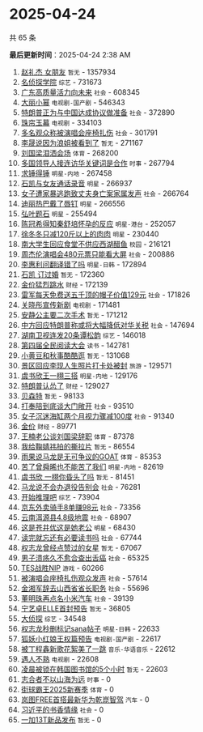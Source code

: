 # 2025-04-24

共 65 条


<!-- BEGIN -->

**最后更新时间**：2025-04-24 2:38 AM
1. [赵礼杰 女朋友](https://m.weibo.cn/search?containerid=100103type%3D1%26t%3D10%26q%3D%E8%B5%B5%E7%A4%BC%E6%9D%B0+%E5%A5%B3%E6%9C%8B%E5%8F%8B&stream_entry_id=31&isnewpage=1&extparam=seat%3D1%26filter_type%3Drealtimehot%26c_type%3D31%26flag%3D1%26pos%3D0%26q%3D%25E8%25B5%25B5%25E7%25A4%25BC%25E6%259D%25B0%2520%25E5%25A5%25B3%25E6%259C%258B%25E5%258F%258B%26dgr%3D0%26lcate%3D5001%26band_rank%3D1%26stream_entry_id%3D31%26realpos%3D1%26cate%3D5001%26display_time%3D1745426077%26pre_seqid%3D17454260770210198303972) `暂无` - 1357934
2. [名侦探学院](https://m.weibo.cn/search?containerid=100103type%3D1%26t%3D10%26q%3D%E5%90%8D%E4%BE%A6%E6%8E%A2%E5%AD%A6%E9%99%A2&stream_entry_id=31&isnewpage=1&extparam=seat%3D1%26filter_type%3Drealtimehot%26c_type%3D31%26flag%3D1%26pos%3D1%26q%3D%25E5%2590%258D%25E4%25BE%25A6%25E6%258E%25A2%25E5%25AD%25A6%25E9%2599%25A2%26dgr%3D0%26lcate%3D5001%26band_rank%3D2%26stream_entry_id%3D31%26realpos%3D2%26cate%3D5001%26display_time%3D1745426077%26pre_seqid%3D17454260770210198303972) `综艺` - 731673
3. [广东高质量活力向未来](https://m.weibo.cn/search?containerid=100103type%3D1%26t%3D10%26q%3D%23%E5%B9%BF%E4%B8%9C%E9%AB%98%E8%B4%A8%E9%87%8F%E6%B4%BB%E5%8A%9B%E5%90%91%E6%9C%AA%E6%9D%A5%23&stream_entry_id=31&isnewpage=1&extparam=seat%3D1%26filter_type%3Drealtimehot%26c_type%3D31%26flag%3D0%26pos%3D2%26q%3D%2523%25E5%25B9%25BF%25E4%25B8%259C%25E9%25AB%2598%25E8%25B4%25A8%25E9%2587%258F%25E6%25B4%25BB%25E5%258A%259B%25E5%2590%2591%25E6%259C%25AA%25E6%259D%25A5%2523%26dgr%3D0%26lcate%3D5001%26band_rank%3D3%26stream_entry_id%3D31%26realpos%3D3%26cate%3D5001%26display_time%3D1745426077%26pre_seqid%3D17454260770210198303972) `社会` - 608345
4. [大丽小幂](https://m.weibo.cn/search?containerid=100103type%3D1%26t%3D10%26q%3D%23%E5%A4%A7%E4%B8%BD%E5%B0%8F%E5%B9%82%23&stream_entry_id=31&isnewpage=1&extparam=seat%3D1%26filter_type%3Drealtimehot%26c_type%3D31%26flag%3D0%26pos%3D3%26q%3D%2523%25E5%25A4%25A7%25E4%25B8%25BD%25E5%25B0%258F%25E5%25B9%2582%2523%26dgr%3D0%26lcate%3D5001%26band_rank%3D4%26stream_entry_id%3D31%26realpos%3D4%26cate%3D5001%26display_time%3D1745426077%26pre_seqid%3D17454260770210198303972) `电视剧-国产剧` - 546343
5. [特朗普正为与中国达成协议做准备](https://m.weibo.cn/search?containerid=100103type%3D1%26t%3D10%26q%3D%23%E7%89%B9%E6%9C%97%E6%99%AE%E6%AD%A3%E4%B8%BA%E4%B8%8E%E4%B8%AD%E5%9B%BD%E8%BE%BE%E6%88%90%E5%8D%8F%E8%AE%AE%E5%81%9A%E5%87%86%E5%A4%87%23&stream_entry_id=31&isnewpage=1&extparam=seat%3D1%26filter_type%3Drealtimehot%26c_type%3D31%26flag%3D1%26pos%3D4%26q%3D%2523%25E7%2589%25B9%25E6%259C%2597%25E6%2599%25AE%25E6%25AD%25A3%25E4%25B8%25BA%25E4%25B8%258E%25E4%25B8%25AD%25E5%259B%25BD%25E8%25BE%25BE%25E6%2588%2590%25E5%258D%258F%25E8%25AE%25AE%25E5%2581%259A%25E5%2587%2586%25E5%25A4%2587%2523%26dgr%3D0%26lcate%3D5001%26band_rank%3D5%26stream_entry_id%3D31%26realpos%3D5%26cate%3D5001%26display_time%3D1745426077%26pre_seqid%3D17454260770210198303972) `社会` - 372890
6. [珠帘玉幕](https://m.weibo.cn/search?containerid=100103type%3D1%26t%3D10%26q%3D%E7%8F%A0%E5%B8%98%E7%8E%89%E5%B9%95&stream_entry_id=31&isnewpage=1&extparam=seat%3D1%26filter_type%3Drealtimehot%26c_type%3D31%26flag%3D1%26pos%3D7%26q%3D%25E7%258F%25A0%25E5%25B8%2598%25E7%258E%2589%25E5%25B9%2595%26dgr%3D0%26lcate%3D5001%26band_rank%3D8%26stream_entry_id%3D31%26realpos%3D8%26cate%3D5001%26display_time%3D1745426077%26pre_seqid%3D17454260770210198303972) `电视剧` - 334103
7. [多名观众称被演唱会座椅扎伤](https://m.weibo.cn/search?containerid=100103type%3D1%26t%3D10%26q%3D%23%E5%A4%9A%E5%90%8D%E8%A7%82%E4%BC%97%E7%A7%B0%E8%A2%AB%E6%BC%94%E5%94%B1%E4%BC%9A%E5%BA%A7%E6%A4%85%E6%89%8E%E4%BC%A4%23&stream_entry_id=31&isnewpage=1&extparam=seat%3D1%26filter_type%3Drealtimehot%26c_type%3D31%26flag%3D0%26pos%3D5%26q%3D%2523%25E5%25A4%259A%25E5%2590%258D%25E8%25A7%2582%25E4%25BC%2597%25E7%25A7%25B0%25E8%25A2%25AB%25E6%25BC%2594%25E5%2594%25B1%25E4%25BC%259A%25E5%25BA%25A7%25E6%25A4%2585%25E6%2589%258E%25E4%25BC%25A4%2523%26dgr%3D0%26lcate%3D5001%26band_rank%3D6%26stream_entry_id%3D31%26realpos%3D6%26cate%3D5001%26display_time%3D1745426077%26pre_seqid%3D17454260770210198303972) `社会` - 301791
8. [李晟说因为浪姐被看到了](https://m.weibo.cn/search?containerid=100103type%3D1%26t%3D10%26q%3D%E6%9D%8E%E6%99%9F%E8%AF%B4%E5%9B%A0%E4%B8%BA%E6%B5%AA%E5%A7%90%E8%A2%AB%E7%9C%8B%E5%88%B0%E4%BA%86&stream_entry_id=31&isnewpage=1&extparam=seat%3D1%26filter_type%3Drealtimehot%26c_type%3D31%26flag%3D1%26pos%3D6%26q%3D%25E6%259D%258E%25E6%2599%259F%25E8%25AF%25B4%25E5%259B%25A0%25E4%25B8%25BA%25E6%25B5%25AA%25E5%25A7%2590%25E8%25A2%25AB%25E7%259C%258B%25E5%2588%25B0%25E4%25BA%2586%26dgr%3D0%26lcate%3D5001%26band_rank%3D7%26stream_entry_id%3D31%26realpos%3D7%26cate%3D5001%26display_time%3D1745426077%26pre_seqid%3D17454260770210198303972) `暂无` - 271167
9. [刘国梁泪洒会场](https://m.weibo.cn/search?containerid=100103type%3D1%26t%3D10%26q%3D%23%E5%88%98%E5%9B%BD%E6%A2%81%E6%B3%AA%E6%B4%92%E4%BC%9A%E5%9C%BA%23&stream_entry_id=31&isnewpage=1&extparam=seat%3D1%26filter_type%3Drealtimehot%26c_type%3D31%26flag%3D0%26pos%3D8%26q%3D%2523%25E5%2588%2598%25E5%259B%25BD%25E6%25A2%2581%25E6%25B3%25AA%25E6%25B4%2592%25E4%25BC%259A%25E5%259C%25BA%2523%26dgr%3D0%26lcate%3D5001%26band_rank%3D9%26stream_entry_id%3D31%26realpos%3D9%26cate%3D5001%26display_time%3D1745426077%26pre_seqid%3D17454260770210198303972) `体育` - 268200
10. [多国领导人接连访华关键词是合作](https://m.weibo.cn/search?containerid=100103type%3D1%26t%3D10%26q%3D%23%E5%A4%9A%E5%9B%BD%E9%A2%86%E5%AF%BC%E4%BA%BA%E6%8E%A5%E8%BF%9E%E8%AE%BF%E5%8D%8E%E5%85%B3%E9%94%AE%E8%AF%8D%E6%98%AF%E5%90%88%E4%BD%9C%23&stream_entry_id=31&isnewpage=1&extparam=seat%3D1%26filter_type%3Drealtimehot%26c_type%3D31%26flag%3D1%26pos%3D9%26q%3D%2523%25E5%25A4%259A%25E5%259B%25BD%25E9%25A2%2586%25E5%25AF%25BC%25E4%25BA%25BA%25E6%258E%25A5%25E8%25BF%259E%25E8%25AE%25BF%25E5%258D%258E%25E5%2585%25B3%25E9%2594%25AE%25E8%25AF%258D%25E6%2598%25AF%25E5%2590%2588%25E4%25BD%259C%2523%26dgr%3D0%26lcate%3D5001%26band_rank%3D10%26stream_entry_id%3D31%26realpos%3D10%26cate%3D5001%26display_time%3D1745426077%26pre_seqid%3D17454260770210198303972) `时事` - 267794
11. [求锤得锤](https://m.weibo.cn/search?containerid=100103type%3D1%26t%3D10%26q%3D%E6%B1%82%E9%94%A4%E5%BE%97%E9%94%A4&stream_entry_id=31&isnewpage=1&extparam=seat%3D1%26filter_type%3Drealtimehot%26c_type%3D31%26flag%3D2%26pos%3D10%26q%3D%25E6%25B1%2582%25E9%2594%25A4%25E5%25BE%2597%25E9%2594%25A4%26dgr%3D0%26lcate%3D5001%26band_rank%3D11%26stream_entry_id%3D31%26realpos%3D11%26cate%3D5001%26display_time%3D1745426077%26pre_seqid%3D17454260770210198303972) `明星-内地` - 267458
12. [石凯与女友通话录音](https://m.weibo.cn/search?containerid=100103type%3D1%26t%3D10%26q%3D%23%E7%9F%B3%E5%87%AF%E4%B8%8E%E5%A5%B3%E5%8F%8B%E9%80%9A%E8%AF%9D%E5%BD%95%E9%9F%B3%23&stream_entry_id=31&isnewpage=1&extparam=seat%3D1%26filter_type%3Drealtimehot%26c_type%3D31%26flag%3D1%26pos%3D11%26q%3D%2523%25E7%259F%25B3%25E5%2587%25AF%25E4%25B8%258E%25E5%25A5%25B3%25E5%258F%258B%25E9%2580%259A%25E8%25AF%259D%25E5%25BD%2595%25E9%259F%25B3%2523%26dgr%3D0%26lcate%3D5001%26band_rank%3D12%26stream_entry_id%3D31%26realpos%3D12%26cate%3D5001%26display_time%3D1745426077%26pre_seqid%3D17454260770210198303972) `明星` - 266937
13. [女子遭家暴逃跑致丈夫身亡案家属发声](https://m.weibo.cn/search?containerid=100103type%3D1%26t%3D10%26q%3D%23%E5%A5%B3%E5%AD%90%E9%81%AD%E5%AE%B6%E6%9A%B4%E9%80%83%E8%B7%91%E8%87%B4%E4%B8%88%E5%A4%AB%E8%BA%AB%E4%BA%A1%E6%A1%88%E5%AE%B6%E5%B1%9E%E5%8F%91%E5%A3%B0%23&stream_entry_id=31&isnewpage=1&extparam=seat%3D1%26filter_type%3Drealtimehot%26c_type%3D31%26flag%3D1%26pos%3D12%26q%3D%2523%25E5%25A5%25B3%25E5%25AD%2590%25E9%2581%25AD%25E5%25AE%25B6%25E6%259A%25B4%25E9%2580%2583%25E8%25B7%2591%25E8%2587%25B4%25E4%25B8%2588%25E5%25A4%25AB%25E8%25BA%25AB%25E4%25BA%25A1%25E6%25A1%2588%25E5%25AE%25B6%25E5%25B1%259E%25E5%258F%2591%25E5%25A3%25B0%2523%26dgr%3D0%26lcate%3D5001%26band_rank%3D13%26stream_entry_id%3D31%26realpos%3D13%26cate%3D5001%26display_time%3D1745426077%26pre_seqid%3D17454260770210198303972) `社会` - 266764
14. [迪丽热巴戴了唇钉](https://m.weibo.cn/search?containerid=100103type%3D1%26t%3D10%26q%3D%23%E8%BF%AA%E4%B8%BD%E7%83%AD%E5%B7%B4%E6%88%B4%E4%BA%86%E5%94%87%E9%92%89%23&stream_entry_id=31&isnewpage=1&extparam=seat%3D1%26filter_type%3Drealtimehot%26c_type%3D31%26flag%3D0%26pos%3D13%26q%3D%2523%25E8%25BF%25AA%25E4%25B8%25BD%25E7%2583%25AD%25E5%25B7%25B4%25E6%2588%25B4%25E4%25BA%2586%25E5%2594%2587%25E9%2592%2589%2523%26dgr%3D0%26lcate%3D5001%26band_rank%3D14%26stream_entry_id%3D31%26realpos%3D14%26cate%3D5001%26display_time%3D1745426077%26pre_seqid%3D17454260770210198303972) `明星` - 266556
15. [弘叶题石](https://m.weibo.cn/search?containerid=100103type%3D1%26t%3D10%26q%3D%E5%BC%98%E5%8F%B6%E9%A2%98%E7%9F%B3&stream_entry_id=31&isnewpage=1&extparam=seat%3D1%26filter_type%3Drealtimehot%26c_type%3D31%26flag%3D0%26pos%3D14%26q%3D%25E5%25BC%2598%25E5%258F%25B6%25E9%25A2%2598%25E7%259F%25B3%26dgr%3D0%26lcate%3D5001%26band_rank%3D15%26stream_entry_id%3D31%26realpos%3D15%26cate%3D5001%26display_time%3D1745426077%26pre_seqid%3D17454260770210198303972) `明星` - 255494
16. [陈冠希得知秦舒培怀孕的反应](https://m.weibo.cn/search?containerid=100103type%3D1%26t%3D10%26q%3D%23%E9%99%88%E5%86%A0%E5%B8%8C%E5%BE%97%E7%9F%A5%E7%A7%A6%E8%88%92%E5%9F%B9%E6%80%80%E5%AD%95%E7%9A%84%E5%8F%8D%E5%BA%94%23&stream_entry_id=31&isnewpage=1&extparam=seat%3D1%26filter_type%3Drealtimehot%26c_type%3D31%26flag%3D2%26pos%3D15%26q%3D%2523%25E9%2599%2588%25E5%2586%25A0%25E5%25B8%258C%25E5%25BE%2597%25E7%259F%25A5%25E7%25A7%25A6%25E8%2588%2592%25E5%259F%25B9%25E6%2580%2580%25E5%25AD%2595%25E7%259A%2584%25E5%258F%258D%25E5%25BA%2594%2523%26dgr%3D0%26lcate%3D5001%26band_rank%3D16%26stream_entry_id%3D31%26realpos%3D16%26cate%3D5001%26display_time%3D1745426077%26pre_seqid%3D17454260770210198303972) `明星-港台` - 252057
17. [徐冬冬只减120斤以上的肉肉](https://m.weibo.cn/search?containerid=100103type%3D1%26t%3D10%26q%3D%E5%BE%90%E5%86%AC%E5%86%AC%E5%8F%AA%E5%87%8F120%E6%96%A4%E4%BB%A5%E4%B8%8A%E7%9A%84%E8%82%89%E8%82%89&stream_entry_id=31&isnewpage=1&extparam=seat%3D1%26filter_type%3Drealtimehot%26c_type%3D31%26flag%3D0%26pos%3D16%26q%3D%25E5%25BE%2590%25E5%2586%25AC%25E5%2586%25AC%25E5%258F%25AA%25E5%2587%258F120%25E6%2596%25A4%25E4%25BB%25A5%25E4%25B8%258A%25E7%259A%2584%25E8%2582%2589%25E8%2582%2589%26dgr%3D0%26lcate%3D5001%26band_rank%3D17%26stream_entry_id%3D31%26realpos%3D17%26cate%3D5001%26display_time%3D1745426077%26pre_seqid%3D17454260770210198303972) `明星` - 230440
18. [南大学生回应食堂不供应西湖醋鱼](https://m.weibo.cn/search?containerid=100103type%3D1%26t%3D10%26q%3D%23%E5%8D%97%E5%A4%A7%E5%AD%A6%E7%94%9F%E5%9B%9E%E5%BA%94%E9%A3%9F%E5%A0%82%E4%B8%8D%E4%BE%9B%E5%BA%94%E8%A5%BF%E6%B9%96%E9%86%8B%E9%B1%BC%23&stream_entry_id=31&isnewpage=1&extparam=seat%3D1%26filter_type%3Drealtimehot%26c_type%3D31%26flag%3D0%26pos%3D17%26q%3D%2523%25E5%258D%2597%25E5%25A4%25A7%25E5%25AD%25A6%25E7%2594%259F%25E5%259B%259E%25E5%25BA%2594%25E9%25A3%259F%25E5%25A0%2582%25E4%25B8%258D%25E4%25BE%259B%25E5%25BA%2594%25E8%25A5%25BF%25E6%25B9%2596%25E9%2586%258B%25E9%25B1%25BC%2523%26dgr%3D0%26lcate%3D5001%26band_rank%3D18%26stream_entry_id%3D31%26realpos%3D18%26cate%3D5001%26display_time%3D1745426077%26pre_seqid%3D17454260770210198303972) `校园` - 216121
19. [周杰伦演唱会480元票只能看大屏](https://m.weibo.cn/search?containerid=100103type%3D1%26t%3D10%26q%3D%23%E5%91%A8%E6%9D%B0%E4%BC%A6%E6%BC%94%E5%94%B1%E4%BC%9A480%E5%85%83%E7%A5%A8%E5%8F%AA%E8%83%BD%E7%9C%8B%E5%A4%A7%E5%B1%8F%23&stream_entry_id=31&isnewpage=1&extparam=seat%3D1%26filter_type%3Drealtimehot%26c_type%3D31%26flag%3D0%26pos%3D18%26q%3D%2523%25E5%2591%25A8%25E6%259D%25B0%25E4%25BC%25A6%25E6%25BC%2594%25E5%2594%25B1%25E4%25BC%259A480%25E5%2585%2583%25E7%25A5%25A8%25E5%258F%25AA%25E8%2583%25BD%25E7%259C%258B%25E5%25A4%25A7%25E5%25B1%258F%2523%26dgr%3D0%26lcate%3D5001%26band_rank%3D19%26stream_entry_id%3D31%26realpos%3D19%26cate%3D5001%26display_time%3D1745426077%26pre_seqid%3D17454260770210198303972) `社会` - 200886
20. [李惠利问翻译错了吗](https://m.weibo.cn/search?containerid=100103type%3D1%26t%3D10%26q%3D%23%E6%9D%8E%E6%83%A0%E5%88%A9%E9%97%AE%E7%BF%BB%E8%AF%91%E9%94%99%E4%BA%86%E5%90%97%23&stream_entry_id=31&isnewpage=1&extparam=seat%3D1%26filter_type%3Drealtimehot%26c_type%3D31%26flag%3D1%26pos%3D19%26q%3D%2523%25E6%259D%258E%25E6%2583%25A0%25E5%2588%25A9%25E9%2597%25AE%25E7%25BF%25BB%25E8%25AF%2591%25E9%2594%2599%25E4%25BA%2586%25E5%2590%2597%2523%26dgr%3D0%26lcate%3D5001%26band_rank%3D20%26stream_entry_id%3D31%26realpos%3D20%26cate%3D5001%26display_time%3D1745426077%26pre_seqid%3D17454260770210198303972) `明星-日韩` - 172894
21. [石凯 订过婚](https://m.weibo.cn/search?containerid=100103type%3D1%26t%3D10%26q%3D%E7%9F%B3%E5%87%AF+%E8%AE%A2%E8%BF%87%E5%A9%9A&stream_entry_id=31&isnewpage=1&extparam=seat%3D1%26filter_type%3Drealtimehot%26c_type%3D31%26flag%3D2%26pos%3D20%26q%3D%25E7%259F%25B3%25E5%2587%25AF%2520%25E8%25AE%25A2%25E8%25BF%2587%25E5%25A9%259A%26dgr%3D0%26lcate%3D5001%26band_rank%3D21%26stream_entry_id%3D31%26realpos%3D21%26cate%3D5001%26display_time%3D1745426077%26pre_seqid%3D17454260770210198303972) `暂无` - 172360
22. [金价猛烈跳水](https://m.weibo.cn/search?containerid=100103type%3D1%26t%3D10%26q%3D%23%E9%87%91%E4%BB%B7%E7%8C%9B%E7%83%88%E8%B7%B3%E6%B0%B4%23&stream_entry_id=31&isnewpage=1&extparam=seat%3D1%26filter_type%3Drealtimehot%26c_type%3D31%26flag%3D1%26pos%3D21%26q%3D%2523%25E9%2587%2591%25E4%25BB%25B7%25E7%258C%259B%25E7%2583%2588%25E8%25B7%25B3%25E6%25B0%25B4%2523%26dgr%3D0%26lcate%3D5001%26band_rank%3D22%26stream_entry_id%3D31%26realpos%3D22%26cate%3D5001%26display_time%3D1745426077%26pre_seqid%3D17454260770210198303972) `财经` - 172139
23. [雷军每天免费送五千顶的帽子价值129元](https://m.weibo.cn/search?containerid=100103type%3D1%26t%3D10%26q%3D%23%E9%9B%B7%E5%86%9B%E6%AF%8F%E5%A4%A9%E5%85%8D%E8%B4%B9%E9%80%81%E4%BA%94%E5%8D%83%E9%A1%B6%E7%9A%84%E5%B8%BD%E5%AD%90%E4%BB%B7%E5%80%BC129%E5%85%83%23&stream_entry_id=31&isnewpage=1&extparam=seat%3D1%26filter_type%3Drealtimehot%26c_type%3D31%26flag%3D0%26pos%3D22%26q%3D%2523%25E9%259B%25B7%25E5%2586%259B%25E6%25AF%258F%25E5%25A4%25A9%25E5%2585%258D%25E8%25B4%25B9%25E9%2580%2581%25E4%25BA%2594%25E5%258D%2583%25E9%25A1%25B6%25E7%259A%2584%25E5%25B8%25BD%25E5%25AD%2590%25E4%25BB%25B7%25E5%2580%25BC129%25E5%2585%2583%2523%26dgr%3D0%26lcate%3D5001%26band_rank%3D23%26stream_entry_id%3D31%26realpos%3D23%26cate%3D5001%26display_time%3D1745426077%26pre_seqid%3D17454260770210198303972) `社会` - 171826
24. [关晓彤宣传新剧](https://m.weibo.cn/search?containerid=100103type%3D1%26t%3D10%26q%3D%23%E5%85%B3%E6%99%93%E5%BD%A4%E5%AE%A3%E4%BC%A0%E6%96%B0%E5%89%A7%23&stream_entry_id=31&isnewpage=1&extparam=seat%3D1%26filter_type%3Drealtimehot%26c_type%3D31%26flag%3D1%26pos%3D23%26q%3D%2523%25E5%2585%25B3%25E6%2599%2593%25E5%25BD%25A4%25E5%25AE%25A3%25E4%25BC%25A0%25E6%2596%25B0%25E5%2589%25A7%2523%26dgr%3D0%26lcate%3D5001%26band_rank%3D24%26stream_entry_id%3D31%26realpos%3D24%26cate%3D5001%26display_time%3D1745426077%26pre_seqid%3D17454260770210198303972) `电视剧` - 171481
25. [安静公主要二次手术](https://m.weibo.cn/search?containerid=100103type%3D1%26t%3D10%26q%3D%E5%AE%89%E9%9D%99%E5%85%AC%E4%B8%BB%E8%A6%81%E4%BA%8C%E6%AC%A1%E6%89%8B%E6%9C%AF&stream_entry_id=31&isnewpage=1&extparam=seat%3D1%26filter_type%3Drealtimehot%26c_type%3D31%26flag%3D1%26pos%3D24%26q%3D%25E5%25AE%2589%25E9%259D%2599%25E5%2585%25AC%25E4%25B8%25BB%25E8%25A6%2581%25E4%25BA%258C%25E6%25AC%25A1%25E6%2589%258B%25E6%259C%25AF%26dgr%3D0%26lcate%3D5001%26band_rank%3D25%26stream_entry_id%3D31%26realpos%3D25%26cate%3D5001%26display_time%3D1745426077%26pre_seqid%3D17454260770210198303972) `暂无` - 171212
26. [中方回应特朗普称或将大幅降低对华关税](https://m.weibo.cn/search?containerid=100103type%3D1%26t%3D10%26q%3D%23%E4%B8%AD%E6%96%B9%E5%9B%9E%E5%BA%94%E7%89%B9%E6%9C%97%E6%99%AE%E7%A7%B0%E6%88%96%E5%B0%86%E5%A4%A7%E5%B9%85%E9%99%8D%E4%BD%8E%E5%AF%B9%E5%8D%8E%E5%85%B3%E7%A8%8E%23&stream_entry_id=31&isnewpage=1&extparam=seat%3D1%26filter_type%3Drealtimehot%26c_type%3D31%26flag%3D0%26pos%3D25%26q%3D%2523%25E4%25B8%25AD%25E6%2596%25B9%25E5%259B%259E%25E5%25BA%2594%25E7%2589%25B9%25E6%259C%2597%25E6%2599%25AE%25E7%25A7%25B0%25E6%2588%2596%25E5%25B0%2586%25E5%25A4%25A7%25E5%25B9%2585%25E9%2599%258D%25E4%25BD%258E%25E5%25AF%25B9%25E5%258D%258E%25E5%2585%25B3%25E7%25A8%258E%2523%26dgr%3D0%26lcate%3D5001%26band_rank%3D26%26stream_entry_id%3D31%26realpos%3D26%26cate%3D5001%26display_time%3D1745426077%26pre_seqid%3D17454260770210198303972) `社会` - 147694
27. [湖南卫视连发20条谭松韵](https://m.weibo.cn/search?containerid=100103type%3D1%26t%3D10%26q%3D%23%E6%B9%96%E5%8D%97%E5%8D%AB%E8%A7%86%E8%BF%9E%E5%8F%9120%E6%9D%A1%E8%B0%AD%E6%9D%BE%E9%9F%B5%23&stream_entry_id=31&isnewpage=1&extparam=seat%3D1%26filter_type%3Drealtimehot%26c_type%3D31%26flag%3D1%26pos%3D26%26q%3D%2523%25E6%25B9%2596%25E5%258D%2597%25E5%258D%25AB%25E8%25A7%2586%25E8%25BF%259E%25E5%258F%259120%25E6%259D%25A1%25E8%25B0%25AD%25E6%259D%25BE%25E9%259F%25B5%2523%26dgr%3D0%26lcate%3D5001%26band_rank%3D27%26stream_entry_id%3D31%26realpos%3D27%26cate%3D5001%26display_time%3D1745426077%26pre_seqid%3D17454260770210198303972) `综艺` - 146018
28. [第四届全民阅读大会](https://m.weibo.cn/search?containerid=100103type%3D1%26t%3D10%26q%3D%23%E7%AC%AC%E5%9B%9B%E5%B1%8A%E5%85%A8%E6%B0%91%E9%98%85%E8%AF%BB%E5%A4%A7%E4%BC%9A%23&stream_entry_id=31&isnewpage=1&extparam=seat%3D1%26c_type%3D31%26realpos%3D3%26q%3D%2523%25E7%25AC%25AC%25E5%259B%259B%25E5%25B1%258A%25E5%2585%25A8%25E6%25B0%2591%25E9%2598%2585%25E8%25AF%25BB%25E5%25A4%25A7%25E4%25BC%259A%2523%26dgr%3D0%26stream_entry_id%3D31%26flag%3D0%26filter_type%3Drealtimehot%26cate%3D5001%26band_rank%3D3%26pos%3D2%26lcate%3D5001%26display_time%3D1745433480%26pre_seqid%3D174543348015801671584114) `读书` - 142781
29. [小黄豆和秋事酷酷逛](https://m.weibo.cn/search?containerid=100103type%3D1%26t%3D10%26q%3D%E5%B0%8F%E9%BB%84%E8%B1%86%E5%92%8C%E7%A7%8B%E4%BA%8B%E9%85%B7%E9%85%B7%E9%80%9B&stream_entry_id=31&isnewpage=1&extparam=seat%3D1%26filter_type%3Drealtimehot%26c_type%3D31%26flag%3D1%26pos%3D27%26q%3D%25E5%25B0%258F%25E9%25BB%2584%25E8%25B1%2586%25E5%2592%258C%25E7%25A7%258B%25E4%25BA%258B%25E9%2585%25B7%25E9%2585%25B7%25E9%2580%259B%26dgr%3D0%26lcate%3D5001%26band_rank%3D28%26stream_entry_id%3D31%26realpos%3D28%26cate%3D5001%26display_time%3D1745426077%26pre_seqid%3D17454260770210198303972) `暂无` - 131068
30. [景区回应李现人生照片打卡处被封](https://m.weibo.cn/search?containerid=100103type%3D1%26t%3D10%26q%3D%23%E6%99%AF%E5%8C%BA%E5%9B%9E%E5%BA%94%E6%9D%8E%E7%8E%B0%E4%BA%BA%E7%94%9F%E7%85%A7%E7%89%87%E6%89%93%E5%8D%A1%E5%A4%84%E8%A2%AB%E5%B0%81%23&stream_entry_id=31&isnewpage=1&extparam=seat%3D1%26filter_type%3Drealtimehot%26c_type%3D31%26flag%3D1%26pos%3D28%26q%3D%2523%25E6%2599%25AF%25E5%258C%25BA%25E5%259B%259E%25E5%25BA%2594%25E6%259D%258E%25E7%258E%25B0%25E4%25BA%25BA%25E7%2594%259F%25E7%2585%25A7%25E7%2589%2587%25E6%2589%2593%25E5%258D%25A1%25E5%25A4%2584%25E8%25A2%25AB%25E5%25B0%2581%2523%26dgr%3D0%26lcate%3D5001%26band_rank%3D29%26stream_entry_id%3D31%26realpos%3D29%26cate%3D5001%26display_time%3D1745426077%26pre_seqid%3D17454260770210198303972) `旅游` - 129571
31. [虞书欣王一栩三搭](https://m.weibo.cn/search?containerid=100103type%3D1%26t%3D10%26q%3D%23%E8%99%9E%E4%B9%A6%E6%AC%A3%E7%8E%8B%E4%B8%80%E6%A0%A9%E4%B8%89%E6%90%AD%23&stream_entry_id=31&isnewpage=1&extparam=seat%3D1%26filter_type%3Drealtimehot%26c_type%3D31%26flag%3D0%26pos%3D29%26q%3D%2523%25E8%2599%259E%25E4%25B9%25A6%25E6%25AC%25A3%25E7%258E%258B%25E4%25B8%2580%25E6%25A0%25A9%25E4%25B8%2589%25E6%2590%25AD%2523%26dgr%3D0%26lcate%3D5001%26band_rank%3D30%26stream_entry_id%3D31%26realpos%3D30%26cate%3D5001%26display_time%3D1745426077%26pre_seqid%3D17454260770210198303972) `明星-内地` - 129176
32. [特朗普认怂了](https://m.weibo.cn/search?containerid=100103type%3D1%26t%3D10%26q%3D%23%E7%89%B9%E6%9C%97%E6%99%AE%E8%AE%A4%E6%80%82%E4%BA%86%23&stream_entry_id=31&isnewpage=1&extparam=seat%3D1%26filter_type%3Drealtimehot%26c_type%3D31%26flag%3D0%26pos%3D30%26q%3D%2523%25E7%2589%25B9%25E6%259C%2597%25E6%2599%25AE%25E8%25AE%25A4%25E6%2580%2582%25E4%25BA%2586%2523%26dgr%3D0%26lcate%3D5001%26band_rank%3D31%26stream_entry_id%3D31%26realpos%3D31%26cate%3D5001%26display_time%3D1745426077%26pre_seqid%3D17454260770210198303972) `财经` - 129027
33. [贝森特](https://m.weibo.cn/search?containerid=100103type%3D1%26t%3D10%26q%3D%E8%B4%9D%E6%A3%AE%E7%89%B9&stream_entry_id=31&isnewpage=1&extparam=seat%3D1%26filter_type%3Drealtimehot%26c_type%3D31%26flag%3D1%26pos%3D31%26q%3D%25E8%25B4%259D%25E6%25A3%25AE%25E7%2589%25B9%26dgr%3D0%26lcate%3D5001%26band_rank%3D32%26stream_entry_id%3D31%26realpos%3D32%26cate%3D5001%26display_time%3D1745426077%26pre_seqid%3D17454260770210198303972) `暂无` - 98133
34. [打奉陪到底谈大门敞开](https://m.weibo.cn/search?containerid=100103type%3D1%26t%3D10%26q%3D%23%E6%89%93%E5%A5%89%E9%99%AA%E5%88%B0%E5%BA%95%E8%B0%88%E5%A4%A7%E9%97%A8%E6%95%9E%E5%BC%80%23&stream_entry_id=31&isnewpage=1&extparam=seat%3D1%26filter_type%3Drealtimehot%26c_type%3D31%26flag%3D0%26pos%3D32%26q%3D%2523%25E6%2589%2593%25E5%25A5%2589%25E9%2599%25AA%25E5%2588%25B0%25E5%25BA%2595%25E8%25B0%2588%25E5%25A4%25A7%25E9%2597%25A8%25E6%2595%259E%25E5%25BC%2580%2523%26dgr%3D0%26lcate%3D5001%26band_rank%3D33%26stream_entry_id%3D31%26realpos%3D33%26cate%3D5001%26display_time%3D1745426077%26pre_seqid%3D17454260770210198303972) `社会` - 93510
35. [女子沉迷海缸两个月视力骤减100度](https://m.weibo.cn/search?containerid=100103type%3D1%26t%3D10%26q%3D%23%E5%A5%B3%E5%AD%90%E6%B2%89%E8%BF%B7%E6%B5%B7%E7%BC%B8%E4%B8%A4%E4%B8%AA%E6%9C%88%E8%A7%86%E5%8A%9B%E9%AA%A4%E5%87%8F100%E5%BA%A6%23&stream_entry_id=31&isnewpage=1&extparam=seat%3D1%26filter_type%3Drealtimehot%26c_type%3D31%26flag%3D1%26pos%3D33%26q%3D%2523%25E5%25A5%25B3%25E5%25AD%2590%25E6%25B2%2589%25E8%25BF%25B7%25E6%25B5%25B7%25E7%25BC%25B8%25E4%25B8%25A4%25E4%25B8%25AA%25E6%259C%2588%25E8%25A7%2586%25E5%258A%259B%25E9%25AA%25A4%25E5%2587%258F100%25E5%25BA%25A6%2523%26dgr%3D0%26lcate%3D5001%26band_rank%3D34%26stream_entry_id%3D31%26realpos%3D34%26cate%3D5001%26display_time%3D1745426077%26pre_seqid%3D17454260770210198303972) `社会` - 91340
36. [金价](https://m.weibo.cn/search?containerid=100103type%3D1%26t%3D10%26q%3D%E9%87%91%E4%BB%B7&stream_entry_id=31&isnewpage=1&extparam=seat%3D1%26filter_type%3Drealtimehot%26c_type%3D31%26flag%3D0%26pos%3D34%26q%3D%25E9%2587%2591%25E4%25BB%25B7%26dgr%3D0%26lcate%3D5001%26band_rank%3D35%26stream_entry_id%3D31%26realpos%3D35%26cate%3D5001%26display_time%3D1745426077%26pre_seqid%3D17454260770210198303972) `财经` - 89771
37. [王楠老公谈刘国梁辞职](https://m.weibo.cn/search?containerid=100103type%3D1%26t%3D10%26q%3D%23%E7%8E%8B%E6%A5%A0%E8%80%81%E5%85%AC%E8%B0%88%E5%88%98%E5%9B%BD%E6%A2%81%E8%BE%9E%E8%81%8C%23&stream_entry_id=31&isnewpage=1&extparam=seat%3D1%26filter_type%3Drealtimehot%26c_type%3D31%26flag%3D1%26pos%3D44%26q%3D%2523%25E7%258E%258B%25E6%25A5%25A0%25E8%2580%2581%25E5%2585%25AC%25E8%25B0%2588%25E5%2588%2598%25E5%259B%25BD%25E6%25A2%2581%25E8%25BE%259E%25E8%2581%258C%2523%26dgr%3D0%26lcate%3D5001%26band_rank%3D45%26stream_entry_id%3D31%26realpos%3D45%26cate%3D5001%26display_time%3D1745426077%26pre_seqid%3D17454260770210198303972) `体育` - 87378
38. [我给鞠婧祎拍的撕拉片](https://m.weibo.cn/search?containerid=100103type%3D1%26t%3D10%26q%3D%E6%88%91%E7%BB%99%E9%9E%A0%E5%A9%A7%E7%A5%8E%E6%8B%8D%E7%9A%84%E6%92%95%E6%8B%89%E7%89%87&stream_entry_id=31&isnewpage=1&extparam=seat%3D1%26filter_type%3Drealtimehot%26c_type%3D31%26flag%3D0%26pos%3D35%26q%3D%25E6%2588%2591%25E7%25BB%2599%25E9%259E%25A0%25E5%25A9%25A7%25E7%25A5%258E%25E6%258B%258D%25E7%259A%2584%25E6%2592%2595%25E6%258B%2589%25E7%2589%2587%26dgr%3D0%26lcate%3D5001%26band_rank%3D36%26stream_entry_id%3D31%26realpos%3D36%26cate%3D5001%26display_time%3D1745426077%26pre_seqid%3D17454260770210198303972) `暂无` - 86554
39. [雨果说马龙是无可争议的GOAT](https://m.weibo.cn/search?containerid=100103type%3D1%26t%3D10%26q%3D%23%E9%9B%A8%E6%9E%9C%E8%AF%B4%E9%A9%AC%E9%BE%99%E6%98%AF%E6%97%A0%E5%8F%AF%E4%BA%89%E8%AE%AE%E7%9A%84GOAT%23&stream_entry_id=31&isnewpage=1&extparam=seat%3D1%26filter_type%3Drealtimehot%26c_type%3D31%26flag%3D0%26pos%3D36%26q%3D%2523%25E9%259B%25A8%25E6%259E%259C%25E8%25AF%25B4%25E9%25A9%25AC%25E9%25BE%2599%25E6%2598%25AF%25E6%2597%25A0%25E5%258F%25AF%25E4%25BA%2589%25E8%25AE%25AE%25E7%259A%2584GOAT%2523%26dgr%3D0%26lcate%3D5001%26band_rank%3D37%26stream_entry_id%3D31%26realpos%3D37%26cate%3D5001%26display_time%3D1745426077%26pre_seqid%3D17454260770210198303972) `体育` - 85353
40. [苦了曾舜晞也不能苦了我们](https://m.weibo.cn/search?containerid=100103type%3D1%26t%3D10%26q%3D%E8%8B%A6%E4%BA%86%E6%9B%BE%E8%88%9C%E6%99%9E%E4%B9%9F%E4%B8%8D%E8%83%BD%E8%8B%A6%E4%BA%86%E6%88%91%E4%BB%AC&stream_entry_id=31&isnewpage=1&extparam=seat%3D1%26filter_type%3Drealtimehot%26c_type%3D31%26flag%3D1%26pos%3D37%26q%3D%25E8%258B%25A6%25E4%25BA%2586%25E6%259B%25BE%25E8%2588%259C%25E6%2599%259E%25E4%25B9%259F%25E4%25B8%258D%25E8%2583%25BD%25E8%258B%25A6%25E4%25BA%2586%25E6%2588%2591%25E4%25BB%25AC%26dgr%3D0%26lcate%3D5001%26band_rank%3D38%26stream_entry_id%3D31%26realpos%3D38%26cate%3D5001%26display_time%3D1745426077%26pre_seqid%3D17454260770210198303972) `明星-内地` - 82619
41. [虞书欣 一栩你昏头了吗](https://m.weibo.cn/search?containerid=100103type%3D1%26t%3D10%26q%3D%E8%99%9E%E4%B9%A6%E6%AC%A3+%E4%B8%80%E6%A0%A9%E4%BD%A0%E6%98%8F%E5%A4%B4%E4%BA%86%E5%90%97&stream_entry_id=31&isnewpage=1&extparam=seat%3D1%26filter_type%3Drealtimehot%26c_type%3D31%26flag%3D0%26pos%3D38%26q%3D%25E8%2599%259E%25E4%25B9%25A6%25E6%25AC%25A3%2520%25E4%25B8%2580%25E6%25A0%25A9%25E4%25BD%25A0%25E6%2598%258F%25E5%25A4%25B4%25E4%25BA%2586%25E5%2590%2597%26dgr%3D0%26lcate%3D5001%26band_rank%3D39%26stream_entry_id%3D31%26realpos%3D39%26cate%3D5001%26display_time%3D1745426077%26pre_seqid%3D17454260770210198303972) `暂无` - 81451
42. [马龙说不会办退役告别会](https://m.weibo.cn/search?containerid=100103type%3D1%26t%3D10%26q%3D%23%E9%A9%AC%E9%BE%99%E8%AF%B4%E4%B8%8D%E4%BC%9A%E5%8A%9E%E9%80%80%E5%BD%B9%E5%91%8A%E5%88%AB%E4%BC%9A%23&stream_entry_id=31&isnewpage=1&extparam=seat%3D1%26filter_type%3Drealtimehot%26c_type%3D31%26flag%3D0%26pos%3D39%26q%3D%2523%25E9%25A9%25AC%25E9%25BE%2599%25E8%25AF%25B4%25E4%25B8%258D%25E4%25BC%259A%25E5%258A%259E%25E9%2580%2580%25E5%25BD%25B9%25E5%2591%258A%25E5%2588%25AB%25E4%25BC%259A%2523%26dgr%3D0%26lcate%3D5001%26band_rank%3D40%26stream_entry_id%3D31%26realpos%3D40%26cate%3D5001%26display_time%3D1745426077%26pre_seqid%3D17454260770210198303972) `社会` - 76281
43. [开始推理吧](https://m.weibo.cn/search?containerid=100103type%3D1%26t%3D10%26q%3D%E5%BC%80%E5%A7%8B%E6%8E%A8%E7%90%86%E5%90%A7&stream_entry_id=31&isnewpage=1&extparam=seat%3D1%26filter_type%3Drealtimehot%26c_type%3D31%26flag%3D1%26pos%3D40%26q%3D%25E5%25BC%2580%25E5%25A7%258B%25E6%258E%25A8%25E7%2590%2586%25E5%2590%25A7%26dgr%3D0%26lcate%3D5001%26band_rank%3D41%26stream_entry_id%3D31%26realpos%3D41%26cate%3D5001%26display_time%3D1745426077%26pre_seqid%3D17454260770210198303972) `综艺` - 73904
44. [京东外卖骑手8单赚98元](https://m.weibo.cn/search?containerid=100103type%3D1%26t%3D10%26q%3D%23%E4%BA%AC%E4%B8%9C%E5%A4%96%E5%8D%96%E9%AA%91%E6%89%8B8%E5%8D%95%E8%B5%9A98%E5%85%83%23&stream_entry_id=31&isnewpage=1&extparam=seat%3D1%26filter_type%3Drealtimehot%26c_type%3D31%26flag%3D0%26pos%3D41%26q%3D%2523%25E4%25BA%25AC%25E4%25B8%259C%25E5%25A4%2596%25E5%258D%2596%25E9%25AA%2591%25E6%2589%258B8%25E5%258D%2595%25E8%25B5%259A98%25E5%2585%2583%2523%26dgr%3D0%26lcate%3D5001%26band_rank%3D42%26stream_entry_id%3D31%26realpos%3D42%26cate%3D5001%26display_time%3D1745426077%26pre_seqid%3D17454260770210198303972) `社会` - 73356
45. [云南洱源县4.8级地震](https://m.weibo.cn/search?containerid=100103type%3D1%26t%3D10%26q%3D%23%E4%BA%91%E5%8D%97%E6%B4%B1%E6%BA%90%E5%8E%BF4.8%E7%BA%A7%E5%9C%B0%E9%9C%87%23&stream_entry_id=31&isnewpage=1&extparam=seat%3D1%26q%3D%2523%25E4%25BA%2591%25E5%258D%2597%25E6%25B4%25B1%25E6%25BA%2590%25E5%258E%25BF4.8%25E7%25BA%25A7%25E5%259C%25B0%25E9%259C%2587%2523%26stream_entry_id%3D31%26realpos%3D25%26pos%3D26%26filter_type%3Drealtimehot%26band_rank%3D25%26dgr%3D0%26c_type%3D31%26lcate%3D5001%26flag%3D1%26cate%3D5001%26display_time%3D1745429111%26pre_seqid%3D17454291115179191259508) `社会` - 68907
46. [这是苍井优这是她老公](https://m.weibo.cn/search?containerid=100103type%3D1%26t%3D10%26q%3D%23%E8%BF%99%E6%98%AF%E8%8B%8D%E4%BA%95%E4%BC%98%E8%BF%99%E6%98%AF%E5%A5%B9%E8%80%81%E5%85%AC%23&stream_entry_id=31&isnewpage=1&extparam=seat%3D1%26filter_type%3Drealtimehot%26c_type%3D31%26flag%3D0%26pos%3D42%26q%3D%2523%25E8%25BF%2599%25E6%2598%25AF%25E8%258B%258D%25E4%25BA%2595%25E4%25BC%2598%25E8%25BF%2599%25E6%2598%25AF%25E5%25A5%25B9%25E8%2580%2581%25E5%2585%25AC%2523%26dgr%3D0%26lcate%3D5001%26band_rank%3D43%26stream_entry_id%3D31%26realpos%3D43%26cate%3D5001%26display_time%3D1745426077%26pre_seqid%3D17454260770210198303972) `明星` - 68430
47. [读完就忘还有必要读书吗](https://m.weibo.cn/search?containerid=100103type%3D1%26t%3D10%26q%3D%23%E8%AF%BB%E5%AE%8C%E5%B0%B1%E5%BF%98%E8%BF%98%E6%9C%89%E5%BF%85%E8%A6%81%E8%AF%BB%E4%B9%A6%E5%90%97%23&stream_entry_id=31&isnewpage=1&extparam=seat%3D1%26is_ai_ask%3D1%26filter_type%3Drealtimehot%26c_type%3D31%26flag%3D1%26pos%3D43%26q%3D%2523%25E8%25AF%25BB%25E5%25AE%258C%25E5%25B0%25B1%25E5%25BF%2598%25E8%25BF%2598%25E6%259C%2589%25E5%25BF%2585%25E8%25A6%2581%25E8%25AF%25BB%25E4%25B9%25A6%25E5%2590%2597%2523%26dgr%3D0%26lcate%3D5001%26band_rank%3D44%26stream_entry_id%3D31%26realpos%3D44%26cate%3D5001%26display_time%3D1745426077%26pre_seqid%3D17454260770210198303972) `社会` - 67744
48. [权志龙曾经点赞过的女星](https://m.weibo.cn/search?containerid=100103type%3D1%26t%3D10%26q%3D%23%E6%9D%83%E5%BF%97%E9%BE%99%E6%9B%BE%E7%BB%8F%E7%82%B9%E8%B5%9E%E8%BF%87%E7%9A%84%E5%A5%B3%E6%98%9F%23&stream_entry_id=31&isnewpage=1&extparam=seat%3D1%26filter_type%3Drealtimehot%26c_type%3D31%26flag%3D0%26pos%3D45%26q%3D%2523%25E6%259D%2583%25E5%25BF%2597%25E9%25BE%2599%25E6%259B%25BE%25E7%25BB%258F%25E7%2582%25B9%25E8%25B5%259E%25E8%25BF%2587%25E7%259A%2584%25E5%25A5%25B3%25E6%2598%259F%2523%26dgr%3D0%26lcate%3D5001%26band_rank%3D46%26stream_entry_id%3D31%26realpos%3D46%26cate%3D5001%26display_time%3D1745426077%26pre_seqid%3D17454260770210198303972) `暂无` - 67067
49. [男子溃疡久不愈合查出舌癌](https://m.weibo.cn/search?containerid=100103type%3D1%26t%3D10%26q%3D%23%E7%94%B7%E5%AD%90%E6%BA%83%E7%96%A1%E4%B9%85%E4%B8%8D%E6%84%88%E5%90%88%E6%9F%A5%E5%87%BA%E8%88%8C%E7%99%8C%23&stream_entry_id=31&isnewpage=1&extparam=seat%3D1%26filter_type%3Drealtimehot%26c_type%3D31%26flag%3D1%26pos%3D46%26q%3D%2523%25E7%2594%25B7%25E5%25AD%2590%25E6%25BA%2583%25E7%2596%25A1%25E4%25B9%2585%25E4%25B8%258D%25E6%2584%2588%25E5%2590%2588%25E6%259F%25A5%25E5%2587%25BA%25E8%2588%258C%25E7%2599%258C%2523%26dgr%3D0%26lcate%3D5001%26band_rank%3D47%26stream_entry_id%3D31%26realpos%3D47%26cate%3D5001%26display_time%3D1745426077%26pre_seqid%3D17454260770210198303972) `社会` - 65325
50. [TES战胜NIP](https://m.weibo.cn/search?containerid=100103type%3D1%26t%3D10%26q%3D%23TES%E6%88%98%E8%83%9CNIP%23&stream_entry_id=31&isnewpage=1&extparam=seat%3D1%26filter_type%3Drealtimehot%26c_type%3D31%26flag%3D1%26pos%3D47%26q%3D%2523TES%25E6%2588%2598%25E8%2583%259CNIP%2523%26dgr%3D0%26lcate%3D5001%26band_rank%3D48%26stream_entry_id%3D31%26realpos%3D48%26cate%3D5001%26display_time%3D1745426077%26pre_seqid%3D17454260770210198303972) `游戏` - 60266
51. [被演唱会座椅扎伤观众发声](https://m.weibo.cn/search?containerid=100103type%3D1%26t%3D10%26q%3D%23%E8%A2%AB%E6%BC%94%E5%94%B1%E4%BC%9A%E5%BA%A7%E6%A4%85%E6%89%8E%E4%BC%A4%E8%A7%82%E4%BC%97%E5%8F%91%E5%A3%B0%23&stream_entry_id=31&isnewpage=1&extparam=seat%3D1%26filter_type%3Drealtimehot%26c_type%3D31%26flag%3D0%26pos%3D48%26q%3D%2523%25E8%25A2%25AB%25E6%25BC%2594%25E5%2594%25B1%25E4%25BC%259A%25E5%25BA%25A7%25E6%25A4%2585%25E6%2589%258E%25E4%25BC%25A4%25E8%25A7%2582%25E4%25BC%2597%25E5%258F%2591%25E5%25A3%25B0%2523%26dgr%3D0%26lcate%3D5001%26band_rank%3D49%26stream_entry_id%3D31%26realpos%3D49%26cate%3D5001%26display_time%3D1745426077%26pre_seqid%3D17454260770210198303972) `社会` - 57614
52. [金湘军辞去山西省省长职务](https://m.weibo.cn/search?containerid=100103type%3D1%26t%3D10%26q%3D%23%E9%87%91%E6%B9%98%E5%86%9B%E8%BE%9E%E5%8E%BB%E5%B1%B1%E8%A5%BF%E7%9C%81%E7%9C%81%E9%95%BF%E8%81%8C%E5%8A%A1%23&stream_entry_id=31&isnewpage=1&extparam=seat%3D1%26filter_type%3Drealtimehot%26c_type%3D31%26flag%3D1%26pos%3D49%26q%3D%2523%25E9%2587%2591%25E6%25B9%2598%25E5%2586%259B%25E8%25BE%259E%25E5%258E%25BB%25E5%25B1%25B1%25E8%25A5%25BF%25E7%259C%2581%25E7%259C%2581%25E9%2595%25BF%25E8%2581%258C%25E5%258A%25A1%2523%26dgr%3D0%26lcate%3D5001%26band_rank%3D50%26stream_entry_id%3D31%26realpos%3D50%26cate%3D5001%26display_time%3D1745426077%26pre_seqid%3D17454260770210198303972) `社会` - 55696
53. [董明珠再点名小米汽车](https://m.weibo.cn/search?containerid=100103type%3D1%26t%3D10%26q%3D%23%E8%91%A3%E6%98%8E%E7%8F%A0%E5%86%8D%E7%82%B9%E5%90%8D%E5%B0%8F%E7%B1%B3%E6%B1%BD%E8%BD%A6%23&stream_entry_id=31&isnewpage=1&extparam=seat%3D1%26q%3D%2523%25E8%2591%25A3%25E6%2598%258E%25E7%258F%25A0%25E5%2586%258D%25E7%2582%25B9%25E5%2590%258D%25E5%25B0%258F%25E7%25B1%25B3%25E6%25B1%25BD%25E8%25BD%25A6%2523%26stream_entry_id%3D31%26realpos%3D42%26pos%3D43%26filter_type%3Drealtimehot%26band_rank%3D42%26dgr%3D0%26c_type%3D31%26lcate%3D5001%26flag%3D0%26cate%3D5001%26display_time%3D1745429111%26pre_seqid%3D17454291115179191259508) `社会` - 39139
54. [宁艺卓ELLE首封预告](https://m.weibo.cn/search?containerid=100103type%3D1%26t%3D10%26q%3D%E5%AE%81%E8%89%BA%E5%8D%93ELLE%E9%A6%96%E5%B0%81%E9%A2%84%E5%91%8A&stream_entry_id=31&isnewpage=1&extparam=seat%3D1%26q%3D%25E5%25AE%2581%25E8%2589%25BA%25E5%258D%2593ELLE%25E9%25A6%2596%25E5%25B0%2581%25E9%25A2%2584%25E5%2591%258A%26stream_entry_id%3D31%26realpos%3D45%26pos%3D46%26filter_type%3Drealtimehot%26band_rank%3D45%26dgr%3D0%26c_type%3D31%26lcate%3D5001%26flag%3D0%26cate%3D5001%26display_time%3D1745429111%26pre_seqid%3D17454291115179191259508) `暂无` - 36805
55. [大侦探](https://m.weibo.cn/search?containerid=100103type%3D1%26t%3D10%26q%3D%E5%A4%A7%E4%BE%A6%E6%8E%A2&stream_entry_id=31&isnewpage=1&extparam=seat%3D1%26c_type%3D31%26realpos%3D24%26q%3D%25E5%25A4%25A7%25E4%25BE%25A6%25E6%258E%25A2%26dgr%3D0%26stream_entry_id%3D31%26flag%3D1%26filter_type%3Drealtimehot%26cate%3D5001%26band_rank%3D24%26pos%3D25%26lcate%3D5001%26display_time%3D1745433480%26pre_seqid%3D174543348015801671584114) `综艺` - 34548
56. [权志龙秒删标记sana帖子](https://m.weibo.cn/search?containerid=100103type%3D1%26t%3D10%26q%3D%23%E6%9D%83%E5%BF%97%E9%BE%99%E7%A7%92%E5%88%A0%E6%A0%87%E8%AE%B0sana%E5%B8%96%E5%AD%90%23&stream_entry_id=31&isnewpage=1&extparam=seat%3D1%26c_type%3D31%26realpos%3D38%26q%3D%2523%25E6%259D%2583%25E5%25BF%2597%25E9%25BE%2599%25E7%25A7%2592%25E5%2588%25A0%25E6%25A0%2587%25E8%25AE%25B0sana%25E5%25B8%2596%25E5%25AD%2590%2523%26dgr%3D0%26stream_entry_id%3D31%26flag%3D0%26filter_type%3Drealtimehot%26cate%3D5001%26band_rank%3D38%26pos%3D39%26lcate%3D5001%26display_time%3D1745433480%26pre_seqid%3D174543348015801671584114) `明星-日韩` - 22633
57. [狐妖小红娘王权篇预告](https://m.weibo.cn/search?containerid=100103type%3D1%26t%3D10%26q%3D%E7%8B%90%E5%A6%96%E5%B0%8F%E7%BA%A2%E5%A8%98%E7%8E%8B%E6%9D%83%E7%AF%87%E9%A2%84%E5%91%8A&stream_entry_id=31&isnewpage=1&extparam=seat%3D1%26c_type%3D31%26realpos%3D44%26q%3D%25E7%258B%2590%25E5%25A6%2596%25E5%25B0%258F%25E7%25BA%25A2%25E5%25A8%2598%25E7%258E%258B%25E6%259D%2583%25E7%25AF%2587%25E9%25A2%2584%25E5%2591%258A%26dgr%3D0%26stream_entry_id%3D31%26flag%3D1%26filter_type%3Drealtimehot%26cate%3D5001%26band_rank%3D44%26pos%3D45%26lcate%3D5001%26display_time%3D1745433480%26pre_seqid%3D174543348015801671584114) `电视剧-国产剧` - 22617
58. [被丁程鑫新歌花絮美了一跳](https://m.weibo.cn/search?containerid=100103type%3D1%26t%3D10%26q%3D%E8%A2%AB%E4%B8%81%E7%A8%8B%E9%91%AB%E6%96%B0%E6%AD%8C%E8%8A%B1%E7%B5%AE%E7%BE%8E%E4%BA%86%E4%B8%80%E8%B7%B3&stream_entry_id=31&isnewpage=1&extparam=seat%3D1%26c_type%3D31%26realpos%3D45%26q%3D%25E8%25A2%25AB%25E4%25B8%2581%25E7%25A8%258B%25E9%2591%25AB%25E6%2596%25B0%25E6%25AD%258C%25E8%258A%25B1%25E7%25B5%25AE%25E7%25BE%258E%25E4%25BA%2586%25E4%25B8%2580%25E8%25B7%25B3%26dgr%3D0%26stream_entry_id%3D31%26flag%3D1%26filter_type%3Drealtimehot%26cate%3D5001%26band_rank%3D45%26pos%3D46%26lcate%3D5001%26display_time%3D1745433480%26pre_seqid%3D174543348015801671584114) `音乐-华语音乐` - 22612
59. [遇人不熟](https://m.weibo.cn/search?containerid=100103type%3D1%26t%3D10%26q%3D%E9%81%87%E4%BA%BA%E4%B8%8D%E7%86%9F&stream_entry_id=31&isnewpage=1&extparam=seat%3D1%26c_type%3D31%26realpos%3D47%26q%3D%25E9%2581%2587%25E4%25BA%25BA%25E4%25B8%258D%25E7%2586%259F%26dgr%3D0%26stream_entry_id%3D31%26flag%3D1%26filter_type%3Drealtimehot%26cate%3D5001%26band_rank%3D47%26pos%3D48%26lcate%3D5001%26display_time%3D1745433480%26pre_seqid%3D174543348015801671584114) `电视剧` - 22608
60. [凌晨被锁在韩国图书馆的5个小时](https://m.weibo.cn/search?containerid=100103type%3D1%26t%3D10%26q%3D%E5%87%8C%E6%99%A8%E8%A2%AB%E9%94%81%E5%9C%A8%E9%9F%A9%E5%9B%BD%E5%9B%BE%E4%B9%A6%E9%A6%86%E7%9A%845%E4%B8%AA%E5%B0%8F%E6%97%B6&stream_entry_id=31&isnewpage=1&extparam=seat%3D1%26c_type%3D31%26realpos%3D48%26q%3D%25E5%2587%258C%25E6%2599%25A8%25E8%25A2%25AB%25E9%2594%2581%25E5%259C%25A8%25E9%259F%25A9%25E5%259B%25BD%25E5%259B%25BE%25E4%25B9%25A6%25E9%25A6%2586%25E7%259A%25845%25E4%25B8%25AA%25E5%25B0%258F%25E6%2597%25B6%26dgr%3D0%26stream_entry_id%3D31%26flag%3D1%26filter_type%3Drealtimehot%26cate%3D5001%26band_rank%3D48%26pos%3D49%26lcate%3D5001%26display_time%3D1745433480%26pre_seqid%3D174543348015801671584114) `暂无` - 22603
61. [志合者不以山海为远](https://m.weibo.cn/search?containerid=100103type%3D1%26t%3D10%26q%3D%23%E5%BF%97%E5%90%88%E8%80%85%E4%B8%8D%E4%BB%A5%E5%B1%B1%E6%B5%B7%E4%B8%BA%E8%BF%9C%23&stream_entry_id=51&isnewpage=1&extparam=seat%3D1%26q%3D%2523%25E5%25BF%2597%25E5%2590%2588%25E8%2580%2585%25E4%25B8%258D%25E4%25BB%25A5%25E5%25B1%25B1%25E6%25B5%25B7%25E4%25B8%25BA%25E8%25BF%259C%2523%26dgr%3D0%26filter_type%3Drealtimehot%26stream_entry_id%3D51%26c_type%3D51%26cate%3D10103%26pos%3D0%26display_time%3D1745426077%26pre_seqid%3D17454260770210198303972) `时事` - 0
62. [街球霸王2025新赛季](https://m.weibo.cn/search?containerid=100103type%3D1%26t%3D10%26q%3D%23%E8%A1%97%E7%90%83%E9%9C%B8%E7%8E%8B2025%E6%96%B0%E8%B5%9B%E5%AD%A3%23&stream_entry_id=31&isnewpage=1&extparam=seat%3D1%26q%3D%2523%25E8%25A1%2597%25E7%2590%2583%25E9%259C%25B8%25E7%258E%258B2025%25E6%2596%25B0%25E8%25B5%259B%25E5%25AD%25A3%2523%26stream_entry_id%3D31%26adid%3D283578%26pos%3D3%26band_rank%3D4%26dgr%3D0%26filter_type%3Drealtimehot%26topic_ad%3D1%26c_type%3D31%26lcate%3D5001%26is_ad_pos%3D1%26cate%3D5001%26display_time%3D1745429111%26pre_seqid%3D17454291115179191259508) `体育` - 0
63. [岚图FREE首搭最新华为乾崑智驾](https://m.weibo.cn/search?containerid=100103type%3D1%26t%3D10%26q%3D%23%E5%B2%9A%E5%9B%BEFREE%E9%A6%96%E6%90%AD%E6%9C%80%E6%96%B0%E5%8D%8E%E4%B8%BA%E4%B9%BE%E5%B4%91%E6%99%BA%E9%A9%BE%23&stream_entry_id=31&isnewpage=1&extparam=seat%3D1%26q%3D%2523%25E5%25B2%259A%25E5%259B%25BEFREE%25E9%25A6%2596%25E6%2590%25AD%25E6%259C%2580%25E6%2596%25B0%25E5%258D%258E%25E4%25B8%25BA%25E4%25B9%25BE%25E5%25B4%2591%25E6%2599%25BA%25E9%25A9%25BE%2523%26stream_entry_id%3D31%26adid%3D283907%26pos%3D7%26band_rank%3D7%26dgr%3D0%26filter_type%3Drealtimehot%26topic_ad%3D1%26c_type%3D31%26lcate%3D5001%26is_ad_pos%3D1%26cate%3D5001%26display_time%3D1745429111%26pre_seqid%3D17454291115179191259508) `汽车` - 0
64. [习近平的书香情缘](https://m.weibo.cn/search?containerid=100103type%3D1%26t%3D10%26q%3D%23%E4%B9%A0%E8%BF%91%E5%B9%B3%E7%9A%84%E4%B9%A6%E9%A6%99%E6%83%85%E7%BC%98%23&stream_entry_id=51&isnewpage=1&extparam=seat%3D1%26stream_entry_id%3D51%26c_type%3D51%26pos%3D0%26q%3D%2523%25E4%25B9%25A0%25E8%25BF%2591%25E5%25B9%25B3%25E7%259A%2584%25E4%25B9%25A6%25E9%25A6%2599%25E6%2583%2585%25E7%25BC%2598%2523%26dgr%3D0%26cate%3D10103%26filter_type%3Drealtimehot%26display_time%3D1745433480%26pre_seqid%3D174543348015801671584114) `社会` - 0
65. [一加13T新品发布](https://m.weibo.cn/search?containerid=100103type%3D1%26t%3D10%26q%3D%E4%B8%80%E5%8A%A013T%E6%96%B0%E5%93%81%E5%8F%91%E5%B8%83&stream_entry_id=31&isnewpage=1&extparam=seat%3D1%26c_type%3D31%26pos%3D3%26q%3D%25E4%25B8%2580%25E5%258A%25A013T%25E6%2596%25B0%25E5%2593%2581%25E5%258F%2591%25E5%25B8%2583%26dgr%3D0%26adid%3D283906%26stream_entry_id%3D31%26filter_type%3Drealtimehot%26cate%3D5001%26band_rank%3D4%26is_ad_pos%3D1%26lcate%3D5001%26display_time%3D1745433480%26pre_seqid%3D174543348015801671584114) `暂无` - 0

<!-- END -->

